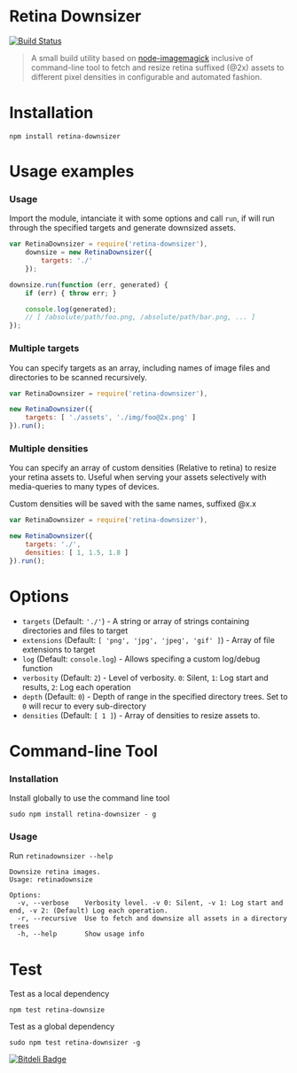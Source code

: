 
# Retina Downsizer

[![Build Status](https://travis-ci.org/tancredi/node-retina-downsizer.png)](https://travis-ci.org/tancredi/node-retina-downsizer)

> A small build utility based on [node-imagemagick](https://github.com/rsms/node-imagemagick) inclusive of command-line tool to fetch and resize retina suffixed (@2x) assets to different pixel densities in configurable and automated fashion.

# Installation

``npm install retina-downsizer``

# Usage examples

### Usage

Import the module, intanciate it with some options and call `run`, if will run through the specified targets and generate downsized assets.

```javascript
var RetinaDownsizer = require('retina-downsizer'),
    downsize = new RetinaDownsizer({
        targets: './'
    });

downsize.run(function (err, generated) {
    if (err) { throw err; }

    console.log(generated);
    // [ /absolute/path/foo.png, /absolute/path/bar.png, ... ]
});
```

### Multiple targets

You can specify targets as an array, including names of image files and directories to be scanned recursively.

```javascript
var RetinaDownsizer = require('retina-downsizer'),

new RetinaDownsizer({
    targets: [ './assets', './img/foo@2x.png' ]
}).run();
```

### Multiple densities

You can specify an array of custom densities (Relative to retina) to resize your retina assets to.
Useful when serving your assets selectively with media-queries to many types of devices.

Custom densities will be saved with the same names, suffixed @x.x

```javascript
var RetinaDownsizer = require('retina-downsizer'),

new RetinaDownsizer({
    targets: './',
    densities: [ 1, 1.5, 1.8 ]
}).run();
```

# Options

* `targets` (Default: `'./'`) - A string or array of strings containing directories and files to target
* `extensions` (Default: `[ 'png', 'jpg', 'jpeg', 'gif' ]`) - Array of file extensions to target
* `log` (Default: `console.log`) - Allows specifing a custom log/debug function
* `verbosity` (Default: `2`) - Level of verbosity. `0`: Silent, `1`: Log start and results, `2`: Log each operation
* `depth` (Default: `0`) - Depth of range in the specified directory trees. Set to `0` will recur to every sub-directory
* `densities` (Default: `[ 1 ]`) - Array of densities to resize assets to.

# Command-line Tool

### Installation

Install globally to use the command line tool

```
sudo npm install retina-downsizer - g
```

### Usage

Run `retinadownsizer --help`

```
Downsize retina images.
Usage: retinadownsize

Options:
  -v, --verbose    Verbosity level. -v 0: Silent, -v 1: Log start and end, -v 2: (Default) Log each operation.
  -r, --recursive  Use to fetch and downsize all assets in a directory trees                                  
  -h, --help       Show usage info   
```

# Test

Test as a local dependency

```
npm test retina-downsize
```

Test as a global dependency

```
sudo npm test retina-downsizer -g
```


[![Bitdeli Badge](https://d2weczhvl823v0.cloudfront.net/tancredi/node-retina-downsizer/trend.png)](https://bitdeli.com/free "Bitdeli Badge")

